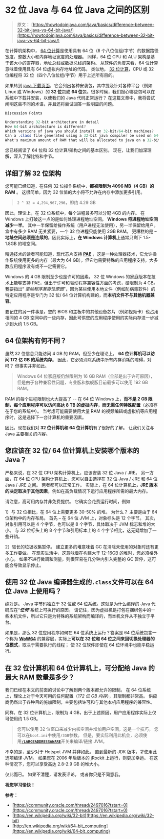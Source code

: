 # 32 位 Java 与 64 位 Java 之间的区别

> 原文： [https://howtodoinjava.com/java/basics/difference-between-32-bit-java-vs-64-bit-java/](https://howtodoinjava.com/java/basics/difference-between-32-bit-java-vs-64-bit-java/)

在计算机架构中， [64 位计算](https://en.wikipedia.org/wiki/64-bit_computing "64-bit")是使用具有 64 位（8 个八位位组/字节）的数据路径宽度，整数大小和内存地址宽度的处理器。 同样，64 位 CPU 和 ALU 架构是基于该大小的寄存器，地址总线或数据总线的架构。 从软件的角度来看，64 位计算意味着使用具有 64 位虚拟内存地址的代码。 类似地， [32 位计算](https://en.wikipedia.org/wiki/32-bit "32-bit")，CPU 或 32 位编程将 32 位（四个八位位组/字节）用于上述所有目的。

如果转到 [java 下载页面](https://www.java.com/en/download/manual.jsp "java download")，它会列出各种安装包，其中提及针对各种平台（例如 Linux 或 Windows）的 **32 位**包或 **64 位**包。很多时候，我们担心哪些包可以在系统中下载并安装，以使我们的 Java 代码正常运行？ 在这篇文章中，我将尝试阐明这些不同的术语，并且还将尝试回答一些明显的问题。

```java
Discussion Points

Understanding 32-bit architecture in detail
How 64-bit architecture is different?
Which versions of java you should install on 32-bit/64-bit machines?
Can a .class file generated using a 32-bit java compiler be used on 64-bit java?
What's maximum amount of RAM that will be allocated to java on a 32-bit machine vs. 64-bit machine?

```

您已经阅读了 64 位和 32 位计算/架构之间的基本区别。 现在，让我们加深理解，深入了解比特和字节。

## 详细了解 32 位架构

您可能已经知道，在任何 32 位操作系统中，**都被限制为 4096 MB（4 GB）的 RAM** 。 这很简单，因为 32 位值的大小将不允许在内存中添加更多引用。

> `2 ^ 32 = 4,294,967,296`，即约 4.29 GB

因此，理论上，在 32 位系统中，每个进程最多可以分配 4GB 的内存。 在 Windows 上打破这一点的是如何处理进程地址空间。 **Windows 将进程地址空间减少一半**。 其中一半保留给操作系统（用户进程无法使用），另一半保留给用户。 盒中有多少 RAM 无关紧要，一个 32 位进程只能使用 2GB RAM。 更糟糕的是 – **地址空间必须是连续的**，因此实际上，**在 Windows 计算机**上通常只剩下 1.5-1.8GB 的堆空间。

精通技术的读者可能知道，现代芯片支持 [**PAE**](https://en.wikipedia.org/wiki/Physical_Address_Extension "Physical Address Extension") ，这是一种处理器技术，它允许操作系统使用更多的内存（最大为 64 GB），但它也需要特殊的应用程序支持，大多数应用程序没有或不一定需要它。

Windows 的 4 GB 限制至少也是许可的因素。 32 位 Windows 的家庭版本在技术上能够支持 PAE，但出于许可和驱动程序兼容性方面的考虑，硬限制为 4 GB。 我要指出“ *驱动程序兼容性原因*”，因为某些使用本地文件（例如防病毒软件）的特定应用程序是专门为 32 位/ 64 位计算机构建的，而**本机文件不与其他机器兼容**。

要记住的另一件事是，您的 BIOS 和主板中的其他设备芯片（例如视频卡）也占用相同的 4 GB 空间中的一些内存，因此可供您的应用程序使用的实际内存进一步减少到大约 1.5 GB。

## 64 位架构有何不同？

虽然 32 位信息只能访问 4 GB 的 RAM，但至少在理论上， **64 位计算机可以访问 172 亿 GB 的系统内存**。 因此，它必须消除系统中所有内存消耗的障碍，对吗？ 但事实并非如此。

> Windows 64 位家庭版仍然限制为 16 GB RAM（全部是出于许可原因），但是由于各种兼容性问题，专业版和旗舰版目前最多可以使用 192 GB RAM。

RAM 的每个进程限制也大大提高了 -- 在 64 位 Windows 上，**而不是 2 GB 限制，每个应用程序可以访问高达 8 TB 的虚拟内存，而无需任何特殊配置**（必须存在于您的系统中）。 当考虑可能需要使用大量 RAM 的视频编辑或虚拟机等应用程序时，这是选择下一台计算机的重要因素。

因此，现在我们对 **32 位计算机和 64 位计算机**有了很好的了解。 让我们关注与 Java 主要相关的内容。

## 您应该在 32 位/ 64 位计算机上安装哪个版本的 Java？

严格来说，在 32 位 CPU 架构计算机上，应该安装 32 位 Java / JRE。 另一方面，在 64 位 CPU 架构计算机上，您可以自由选择在 32 位 Java / JRE 和 64 位 Java / JRE 之间。 两者都可以正常工作。 实际上，在 64 位计算机**上，JRE 版本的决定取决于其他因素**，例如在高负载情况下运行应用程序所需的最大内存。

请注意，高可用内存并非免费提供。 它确实会花费运行时间，例如

1）与 32 位相比，在 64 位上需要更多 30-50% 的堆。 为什么？ 主要是由于 64 位架构中的内存布局。 首先 – 在 64 位 JVM 上，对象标头是 12 个字节。 其次，对象引用可以是 4 个字节，也可以是 8 个字节，具体取决于 JVM 标志和堆的大小。 与 32 位标头上的 8 个字节和引用标本上的 4 个字节相比，这无疑增加了一些开销。

2）较长的垃圾收集暂停。 建立更多的堆意味着 GC 在清除未使用的对象时还有更多工作要做。 在现实生活中，这意味着在构建大于 12-16GB 的堆时，您必须格外小心。 如果不进行微调和测量，则很容易在几分钟内引入完整的 GC 暂停，这可能会导致显示停止。

## 使用 32 位 Java 编译器生成的`.class`文件可以在 64 位 Java 上使用吗？

绝对是。 Java 字节码独立于 32 位或 64 位系统。这就是为什么编译的 Java 代码应在“***任何***”系统上可执行的原因。 请记住，因为虚拟机是打包在捆绑包中的一些本机文件，所以它只是为特殊的系统架构而编译的，而本机文件从不独立于平台。

如果是，那么 32 位应用程序如何在 64 位系统上运行？答案是 64 位系统包含一个称为 [**WoW64**](https://en.wikipedia.org/wiki/WoW64 "WoW64") 的兼容层，实际上**可以在 32 位和 64 位之间来回切换处理器的位模式**，取决于需要执行的线程； 使 32 位软件即使在 64 位环境中也能平稳运行。

## 在 32 位计算机和 64 位计算机上，可分配给 Java 的最大 RAM 数量是多少？

我们已经在本文的前面的讨论中了解到两个版本都允许的限制。 在 64 位系统上，理论上对于今天可用的任何配置（*172 亿 GB 内存*），其限制都非常高。 供应商仍然出于各种目的施加限制，主要包括许可和与其他本机应用程序的兼容性。

同样，在 32 位计算机上，限制为 4 GB，出于上述原因，用户应用程序实际上仅可使用约 1.5 GB。

> 您可以使用 32 位窗口来减少内核空间并增加用户空间，这是一个技巧。 您可以在`boot.ini`中使用`/3GB`参数。 但是，要实际利用此机会，必须使用[**`/LARGEADDRESSAWARE`**](https://publib.boulder.ibm.com/infocenter/javasdk/v1r4m2/index.jsp?topic=%2Fcom.ibm.java.doc.diagnostics.142%2Fhtml%2Fwinlargeaddress.html "LARGEADDRESSAWARE")开关来编译/链接 JVM。

不幸的是，至少对于 Hotspot JVM 并非如此。 直到最新的 JDK 版本，才使用此选项编译 JVM。 如果您在 2006 年后版本的 jRockit 上运行，则更加幸运。 在这种情况下，您可以享受高达 2.8-2.9 GB 的堆大小。

仅此而已。 如果不清楚，请发表评论。 或者你只是不同意我。

**祝您学习愉快！**

**参考：**

*   [https://community.oracle.com/thread/2497016?tstart=0](https://community.oracle.com/thread/2497016?tstart=0)
*   [https://en.wikipedia.org/wiki/32-bit](https://en.wikipedia.org/wiki/32-bit)
*   [http://en.wikipedia.org/wiki/64-bit_computing](https://en.wikipedia.org/wiki/64-bit_computing)